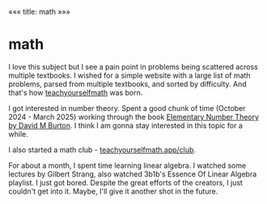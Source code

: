 «««
title: math
»»»

# math

I love this subject but I see a pain point in problems being scattered across multiple textbooks. I wished for a simple website with a large list of math problems, parsed from multiple textbooks, and sorted by difficulty. And that's how [teachyourselfmath](https://teachyourselfmath.app/) was born.

I got interested in number theory. Spent a good chunk of time (October 2024 - March 2025) working through the book [Elementary Number Theory by David M Burton](https://www.amazon.com/Elementary-Number-Theory-David-Burton/dp/0073051888). I think I am gonna stay interested in this topic for a while.

I also started a math club - [teachyourselfmath.app/club](https://teachyourselfmath.app/club).

For about a month, I spent time learning linear algebra. I watched some lectures by Gilbert Strang, also watched 3b1b's Essence Of Linear Algebra playlist. I just got bored. Despite the great efforts of the creators, I just couldn't get into it. Maybe, I'll give it another shot in the future.
